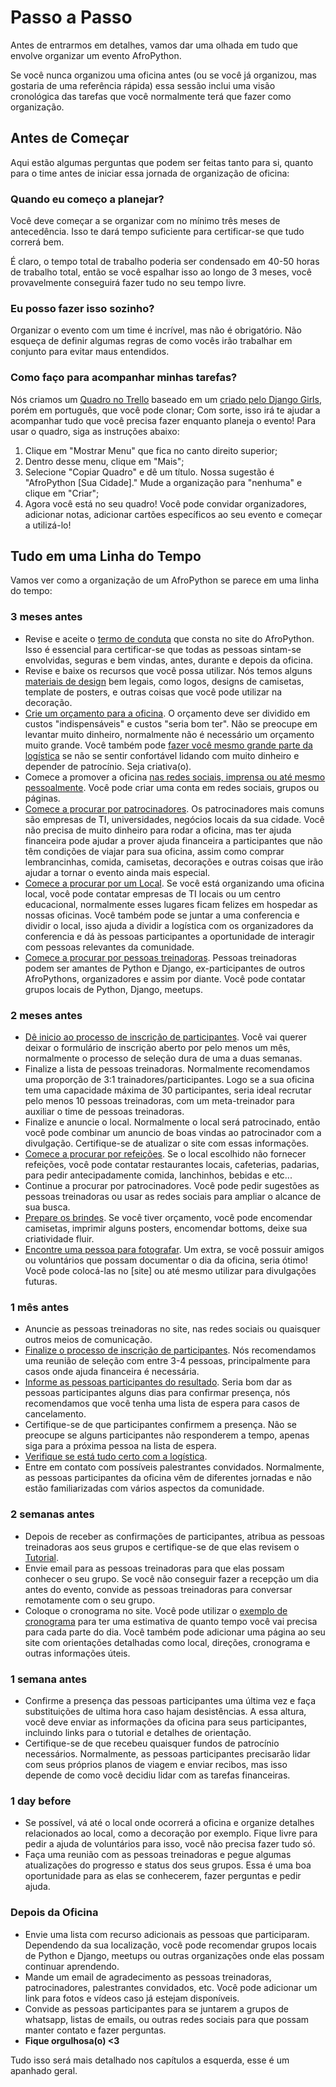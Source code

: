 # Passo a Passo

Antes de entrarmos em detalhes, vamos dar uma olhada em tudo que envolve organizar um evento AfroPython.

Se você nunca organizou uma oficina antes (ou se você já organizou, mas gostaria de uma referência rápida) essa sessão inclui uma visão cronológica das tarefas que você normalmente terá que fazer como organização.

## Antes de Começar

Aqui estão algumas perguntas que podem ser feitas tanto para si, quanto para o time antes de iniciar essa jornada de organização de oficina:

### Quando eu começo a planejar?

Você deve começar a se organizar com no mínimo três meses de antecedência. Isso te dará tempo suficiente para certificar-se que tudo correrá bem.

É claro, o tempo total de trabalho poderia ser condensado em 40-50 horas de trabalho total, então se você espalhar isso ao longo de 3 meses, você provavelmente conseguirá fazer tudo no seu tempo livre.

### Eu posso fazer isso sozinho?

Organizar o evento com um time é incrível, mas não é obrigatório. Não esqueça de definir algumas regras de como vocês irão trabalhar em conjunto para evitar maus entendidos.

### Como faço para acompanhar minhas tarefas?

Nós criamos um [Quadro no Trello](https://trello.com/b/V8VZxYvz) baseado em um [criado pelo Django Girls](https://trello.com/b/xBRRgQRr/django-girls-template), porém em português, que você pode clonar; Com sorte, isso irá te ajudar a acompanhar tudo que você precisa fazer enquanto planeja o evento! Para usar o quadro, siga as instruções abaixo:

1. Clique em "Mostrar Menu" que fica no canto direito superior;
2. Dentro desse menu, clique em "Mais";
3. Selecione "Copiar Quadro" e dê um título. Nossa sugestão é "AfroPython [Sua Cidade]." Mude a  organização para "nenhuma" e clique em "Criar";
4. Agora você está no seu quadro! Você pode convidar organizadores, adicionar notas, adicionar cartões específicos ao seu evento e começar a utilizá-lo!

## Tudo em uma Linha do Tempo

Vamos ver como a organização de um AfroPython se parece em uma linha do tempo:

### 3 meses antes

- Revise e aceite o [termo de conduta](https://afropython.org/) que consta no site do AfroPython. Isso é essencial para certificar-se que todas as pessoas sintam-se envolvidas, seguras e bem vindas, antes, durante e depois da oficina.
- Revise e baixe os recursos que você possa utilizar. Nós temos alguns [materiais de design](../recursos/README.md) bem legais, como logos, designs de camisetas, template de posters, e outras coisas que você pode utilizar na decoração.
- [Crie um orçamento para a oficina](../custos/README.md). O orçamento deve ser dividido em custos "indispensáveis" e custos "seria bom ter". Não se preocupe em levantar muito dinheiro, normalmente não é necessário um orçamento muito grande. Você também pode [fazer você mesmo grande parte da logística](../diy/README.md) se não se sentir confortável lidando com muito dinheiro e depender de patrocínio. Seja criativa(o).
- Comece a promover a oficina [nas redes sociais, imprensa ou até mesmo pessoalmente](../divulgacao/README.md). Você pode criar uma conta em redes sociais, grupos ou páginas.
- [Comece a procurar por patrocinadores](../patrocinadores/README.md). Os patrocinadores mais comuns são empresas de TI, universidades, negócios locais da sua cidade. Você não precisa de muito dinheiro para rodar a oficina, mas ter ajuda financeira pode ajudar a prover ajuda financeira a participantes que não têm condições de viajar para sua oficina, assim como comprar lembrancinhas, comida, camisetas, decorações e outras coisas que irão ajudar a tornar o evento ainda mais especial.
- [Comece a procurar por um Local](../logistica/local.md). Se você está organizando uma oficina local, você pode contatar empresas de TI locais ou um centro educacional, normalmente esses lugares ficam felizes em hospedar as nossas oficinas. Você também pode se juntar a uma conferencia e dividir o local, isso ajuda a dividir a logística com os organizadores da conferencia e dá às pessoas participantes a oportunidade de interagir com pessoas relevantes da comunidade.
- [Comece a procurar por pessoas treinadoras](../treinadores/README.md). Pessoas treinadoras podem ser amantes de Python e Django, ex-participantes de outros AfroPythons, organizadores e assim por diante. Você pode contatar grupos locais de Python, Django, meetups.

### 2 meses antes

- [Dê inicio ao processo de inscrição de participantes](../form_de_inscrição/README.md). Você vai querer deixar o formulário de inscrição aberto por pelo menos um mês, normalmente o processo de seleção dura de uma a duas semanas.
- Finalize a lista de pessoas treinadoras. Normalmente recomendamos uma proporção de 3:1 trainadores/participantes. Logo se a sua oficina tem uma capacidade máxima de 30 participantes, seria ideal recrutar pelo menos 10 pessoas treinadoras, com um meta-treinador para auxiliar o time de pessoas treinadoras.
- Finalize e anuncie o local. Normalmente o local será patrocinado, então você pode combinar um anuncio de boas vindas ao patrocinador com a divulgação. Certifique-se de atualizar o site com essas informações.
- [Comece a procurar por refeições](../logistica/comida.md). Se o local escolhido não fornecer refeições, você pode contatar restaurantes locais, cafeterias, padarias, para pedir antecipadamente comida, lanchinhos, bebidas e etc...
- Continue a procurar por patrocinadores. Você pode pedir sugestões as pessoas treinadoras ou usar as redes sociais para ampliar o alcance de sua busca.
- [Prepare os brindes](../logistica/brindes.md). Se você tiver orçamento, você pode encomendar camisetas, imprimir alguns posters, encomendar bottoms, deixe sua criatividade fluir.
- [Encontre uma pessoa para fotografar](../logistica/fotos_videos.md). Um extra, se você possuir amigos ou voluntários que possam documentar o dia da oficina, seria ótimo! Você pode colocá-las no [site] ou até mesmo utilizar para divulgações futuras.

### 1 mês antes

- Anuncie as pessoas treinadoras no site, nas redes sociais ou quaisquer outros meios de comunicação.
- [Finalize o processo de inscrição de participantes](../form_de_inscrição/selecao.md). Nós recomendamos uma reunião de seleção com entre 3-4 pessoas, principalmente para casos onde ajuda financeira é necessária.
- [Informe as pessoas participantes do resultado](../form_de_inscrição/comunicacao.md). Seria bom dar as pessoas participantes alguns dias para confirmar presença, nós recomendamos que você tenha uma lista de espera para casos de cancelamento.
- Certifique-se de que participantes confirmem a presença. Não se preocupe se alguns participantes não responderem a tempo, apenas siga para a próxima pessoa na lista de espera.
- [Verifique se está tudo certo com a logística](../logistica/README.md).
- Entre em contato com possíveis palestrantes convidados. Normalmente, as pessoas participantes da oficina vêm de diferentes jornadas e não estão familiarizadas com vários aspectos da comunidade.

### 2 semanas antes

- Depois de receber as confirmações de participantes, atribua as pessoas treinadoras aos seus grupos e certifique-se de que elas revisem o [Tutorial](../tutorial/README.md).
- Envie email para as pessoas treinadoras para que elas possam conhecer o seu grupo. Se você não conseguir fazer a recepção um dia antes do evento, convide as pessoas treinadoras para conversar remotamente com o seu grupo.
- Coloque o cronograma no site. Você pode utilizar o [exemplo de cronograma](../cronograma_de_exemplo/README.md) para ter uma estimativa de quanto tempo você vai precisa para cada parte do dia. Você também pode adicionar uma página ao seu site com orientações detalhadas como local, direções, cronograma e outras informações úteis.

### 1 semana antes

- Confirme a presença das pessoas participantes uma última vez e faça substituições de ultima hora caso hajam desistências. A essa altura, você deve enviar as informações da oficina para seus participantes, incluindo links para o tutorial e detalhes de orientação.
- Certifique-se de que recebeu quaisquer fundos de patrocínio necessários. Normalmente, as pessoas participantes precisarão lidar com seus próprios planos de viagem e enviar recibos, mas isso depende de como você decidiu lidar com as tarefas financeiras.

### 1 day before

- Se possível, vá até o local onde ocorrerá a oficina e organize detalhes relacionados ao local, como a decoração por exemplo. Fique livre para pedir a ajuda de voluntários para isso, você não precisa fazer tudo só.
- Faça uma reunião com as pessoas treinadoras e pegue algumas atualizações do progresso e status dos seus grupos. Essa é uma boa oportunidade para as elas se conhecerem, fazer perguntas e pedir ajuda. 

### Depois da Oficina

- Envie uma lista com recurso adicionais as pessoas que participaram. Dependendo da sua localização, você pode recomendar grupos locais de Python e Django, meetups ou outras organizações onde elas possam continuar aprendendo. 
- Mande um email de agradecimento as pessoas treinadoras, patrocinadores, palestrantes convidados, etc. Você pode adicionar um link para fotos e vídeos caso já estejam disponíveis.
- Convide as pessoas participantes para se juntarem a grupos de whatsapp, listas de emails, ou outras redes sociais para que possam manter contato e fazer perguntas.
- __Fique orgulhosa(o) <3__

Tudo isso será mais detalhado nos capítulos a esquerda, esse é um apanhado geral.